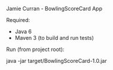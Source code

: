 Jamie Curran - BowlingScoreCard App


Required:

- Java 6
- Maven 3 (to build and run tests)

Run (from project root):

java -jar target/BowlingScoreCard-1.0.jar



